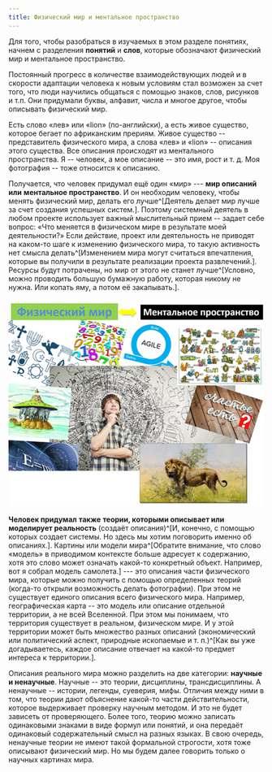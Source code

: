```yaml
---
title: Физический мир и ментальное пространство
---
```


Для того, чтобы разобраться в изучаемых в этом разделе понятиях, начнем
с разделения **понятий** и **слов**, которые обозначают физический мир и
ментальное пространство.

Постоянный прогресс в количестве взаимодействующих людей и в скорости
адаптации человека к новым условиям стал возможен за счет того, что люди
научились общаться с помощью знаков, слов, рисунков и т.п. Они придумали
буквы, алфавит, числа и многое другое, чтобы описывать физический мир.

Есть слово «лев» или «lion» (по-английски), а есть живое существо,
которое бегает по африканским прериям. Живое существо -- представитель
физического мира, а слова «лев» и «lion» -- описания этого существа. Все
описания происходят из ментального пространства. Я -- человек, а мое
описание -- это имя, рост и т. д. Моя фотография -- тоже относится к
описанию.

Получается, что человек придумал ещё один «мир» --- **мир описаний**
**или** **ментальное пространство**. И он необходим человеку, чтобы
менять физический мир, делать его лучше^[Деятель делает
мир лучше за счет создания успешных систем.]. Поэтому
системный деятель в любом проекте использует важный мыслительный прием
-- задает себе вопрос: «Что меняется в физическом мире в результате моей
деятельности?» Если действие, проект или деятельность не приводят на
каком-то шаге к изменению физического мира, то такую активность нет
смысла делать^[Изменением мира могут считаться
впечатления, которые вы получили в результате реализации проекта
развлечений.]. Ресурсы будут потрачены, но мир от этого
не станет лучше^[Условно, можно проводить большую
бумажную работу, которая никому не нужна. Или копать яму, а потом её
закапывать.].


![](01-physical-world-and-mental-space-2.png)


**Человек придумал** **также** **теории, которыми описывает или
моделирует реальность** (создаёт описания)^[И, конечно,
с помощью которых создает системы. Но здесь мы хотим поговорить именно
об описаниях.]. Картины или модели
мира^[Обратите внимание, что слово «модель» в приводимом
контексте больше адресует к содержанию, хотя это слово может означать
какой-то конкретный объект. Например, вот я собрал модель
самолета.] --- это описания части физического мира,
которые можно получить с помощью определенных теорий (когда-то открыли
возможность делать фотографии). При этом не существует единого описания
всего физического мира. Например, географическая карта -- это модель или
описание отдельной территории, а не всей Вселенной. При этом мы
понимаем, что территория существует в реальном, физическом мире. И у
этой территории может быть множество разных описаний (экономический или
политический аспект, природные ископаемые и т. п.)^[Как
вы уже догадываетесь, каждое описание отвечает на какой-то предмет
интереса к территории.].

Описания реального мира можно разделить на две категории: **научные и
ненаучные**. Научные -- это теории, дисциплины, трансдисциплины. А
ненаучные -- истории, легенды, суеверия, мифы. Отличия между ними в том,
что теории дают объяснение какой-то части действительности, которое
выдерживает проверку научным методом. И это не будет зависеть от
проверяющего. Более того, теорию можно записать одинаковыми знаками в
виде формул или понятий, и она передаёт одинаковый содержательный смысл
на разных языках. В свою очередь, ненаучные теории не имеют такой
формальной строгости, хотя тоже описывают физический мир. Но мы будем
далее говорить только о научных картинах мира.
